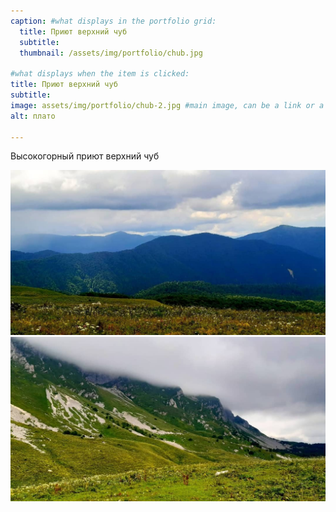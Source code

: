 ```yaml
---
caption: #what displays in the portfolio grid:
  title: Приют верхний чуб
  subtitle: 
  thumbnail: /assets/img/portfolio/chub.jpg
  
#what displays when the item is clicked:
title: Приют верхний чуб
subtitle: 
image: assets/img/portfolio/chub-2.jpg #main image, can be a link or a file in assets/img/portfolio
alt: плато

---
```

Высокогорный приют верхний чуб 

![Image](/assets/img/portfolio/chub-3.jpg)
![Image](/assets/img/portfolio/chub-4.jpg)

